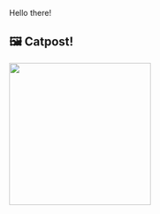 Hello there!



## 🖼️ Catpost!

<sub>
    <img src="https://cdn2.thecatapi.com/images/cq3.jpg" height="256">
</sub>

